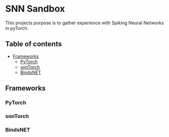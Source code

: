 # SNN Sandbox

This projects purpose is to gather experience with Spiking Neural Networks in pyTorch.

## Table of contents

- [Frameworks](#frameworks)
  - [PyTorch](#pytorch)
  - [snnTorch](#snntorch)
  - [BindsNET](#bindsnet)

## Frameworks

### PyTorch

### snnTorch

### BindsNET